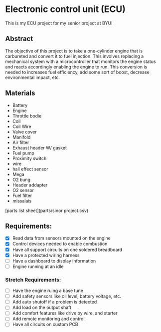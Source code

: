 # Electronic control unit (ECU)
This is my ECU project for my senior project at BYUI

## Abstract
The objective of this project is to take a one-cylinder engine that is carbureted and convert it to fuel injection. This involves replacing a mechanical system with a microcontroller that monitors the engine status and reacts accordingly enabling the engine to run. This conversion is needed to increases fuel efficiency, add some sort of boost, decrease environmental impact, etc.

## Materials
* Battery 
* Engine
* Throttle bodie
* Coil
* Coil Wire
* Valve cover
* Manifold
* Air filter
* Exhaust header W/ gasket
* Fuel pump
* Proximity switch
* wire
* hall effect sensor
* Mega
* O2 bung 
* Header addapter
* O2 sensor
* Fuel filter
* missalais

[parts list sheet](parts/sinor project.csv)

## Requirements:
 - [x] 	Read data from sensors mounted on the engine
 - [x] 	Control devices needed to enable combustion
 - [x] 	Have all support circuits on one soldered breadboard
 - [x] 	Have a protected wiring harness
 - [ ] 	Have a dashboard to display information
 - [ ] 	Engine running at an idle
### Stretch Requirements:
 - [ ]	Have the engine ruing a base tune 
 - [ ]	Add safety sensors like oil level, battery voltage, etc.
 - [ ]	Add auto shutoff if a problem is detected
 - [ ]	Add load on the output shaft
 - [ ]	Add comfort features like drive by wire, and starter
 - [ ]	Add remote monitoring and control
 - [ ]   Have all circuits on custom PCB
